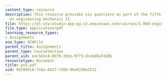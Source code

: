 ```yaml
---
content_type: resource
description: This resource provides six questions as part of the fifth problem set
  on engineering mechanics II.
file: https://ol-ocw-studio-app-qa.s3.amazonaws.com/courses/1-060-engineering-mechanics-ii-spring-2006/0d7885c07c8a0417736096e6338e2511_ps5.pdf
file_type: application/pdf
learning_resource_types:
- Assignments
ocw_type: OCWFile
parent_title: Assignments
parent_type: CourseSection
parent_uid: e4c563cd-0bf0-393e-9773-dce6d8af420b
resourcetype: Document
title: ps5.pdf
uid: 0d7885c0-7c8a-0417-7360-96e6338e2511
---
```

